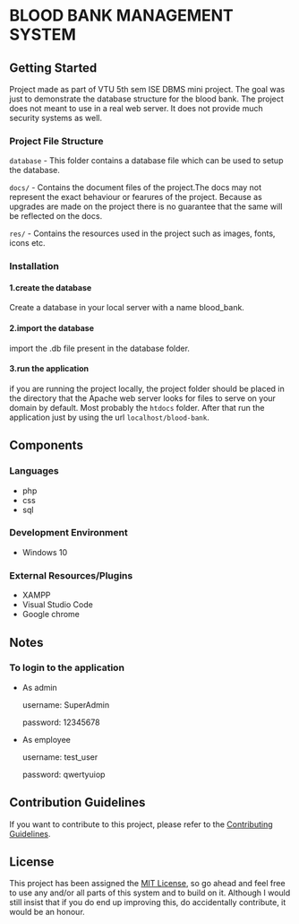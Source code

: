 # BLOOD BANK MANAGEMENT SYSTEM

## Getting Started
Project made as part of VTU 5th sem ISE DBMS mini project. The goal was just to demonstrate the database structure for the blood bank. The project does not meant to use in a real web server. It does not provide much security systems as well. 


### Project File Structure

`database` -  This folder contains a database file which can be used to setup the database.

`docs/` - Contains the document files of the project.The docs may not represent the exact behaviour or fearures of the project. Because as upgrades are made on the project there is no guarantee that the same will be reflected on the docs.

`res/` - Contains the resources used in the project such as images, fonts, icons etc.

### Installation

#### 1.create the database
Create a database in your local server with a name blood_bank.

#### 2.import the database 
import the .db file present in the database folder.

#### 3.run the application
if you are running the project locally, the project folder should be placed in the directory that the Apache web server looks for files to serve on your domain by default. Most probably the `htdocs` folder. After that run the application just by using the url `localhost/blood-bank`.

## Components

### Languages

- php
- css
- sql

### Development Environment

- Windows 10

### External Resources/Plugins

- XAMPP
- Visual Studio Code
- Google chrome

## Notes

### To login to the application
- As admin

    username:   SuperAdmin
    
    password:   12345678
  
- As employee

    username:   test_user
    
    password:   qwertyuiop
  

## Contribution Guidelines

If you want to contribute to this project, please refer to the [Contributing Guidelines](CONTRIBUTING.MD).

## License

This project has been assigned the [MIT License](LICENSE), so go ahead and feel free to use any and/or all parts of this system and to build on it. Although I would still insist that if you do end up improving this, do accidentally contribute, it would be an honour.

